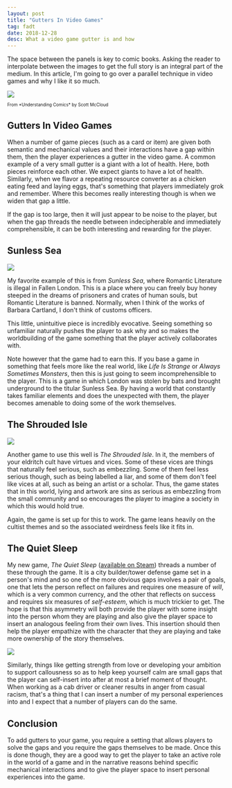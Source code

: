 ```yaml
---
layout: post
title: "Gutters In Video Games"
tag: fadt
date: 2018-12-28
desc: What a video game gutter is and how 
---
```



The space between the panels is key to comic books. Asking the reader to interpolate between the images to get the full story is an integral part of the medium. In this article, I'm going to go over a parallel technique in video games and why I like it so much.

<img src="/blogImages/comic_gutter.png" />
<p style="font-size:10px">From *Understanding Comics* by Scott McCloud

## Gutters In Video Games

When a number of game pieces (such as a card or item) are given both semantic and mechanical values and their interactions have a gap within them, then the player experiences a gutter in the video game. A common example of a very small gutter is a giant with a lot of health. Here, both pieces reinforce each other. We expect giants to have a lot of health. Similarly, when we flavor a repeating resource converter as a chicken eating feed and laying eggs, that's something that players immediately grok and remember. Where this becomes really interesting though is when we widen that gap a little.


If the gap is too large, then it will just appear to be noise to the player, but when the gap threads the needle between indecipherable and immediately comprehensible, it can be both interesting and rewarding for the player.

## Sunless Sea
<img src="/blogImages/sunlessSea.png" />

My favorite example of this is from *Sunless Sea*, where Romantic Literature is illegal in Fallen London. This is a place where you can freely buy honey steeped in the dreams of prisoners and crates of human souls, but Romantic Literature is banned. Normally, when I think of the works of Barbara Cartland, I don't think of customs officers.


This little, unintuitive piece is incredibly evocative. Seeing something so unfamiliar naturally pushes the player to ask why and so makes the worldbuilding of the game something that the player actively collaborates with.


Note however that the game had to earn this. If you base a game in something that feels more like the real world, like *Life Is Strange* or *Always Sometimes Monsters*, then this is just going to seem incomprehensible to the player. This is a game in which London was stolen by bats and brought underground to the titular Sunless Sea. By having a world that constantly takes familiar elements and does the unexpected with them, the player becomes amenable to doing some of the work themselves.

## The Shrouded Isle
<img src="/blogImages/shroudedIsle.png" />

Another game to use this well is *The Shrouded Isle*. In it, the members of your eldritch cult have virtues and vices. Some of these vices are things that naturally feel serious, such as embezzling. Some of them feel less serious though, such as being labelled a liar, and some of them don't feel like vices at all, such as being an artist or a scholar. Thus, the game states that in this world, lying and artwork are sins as serious as embezzling from the small community and so encourages the player to imagine a society in which this would hold true.


Again, the game is set up for this to work. The game leans heavily on the cultist themes and so the associated weirdness feels like it fits in.

## The Quiet Sleep

My new game, *The Quiet Sleep* ([available on Steam](http://store.steampowered.com/app/724510/The_Quiet_Sleep/)) threads a number of these through the game. It is a city builder/tower defense game set in a person's mind and so one of the more obvious gaps involves a pair of goals, one that lets the person reflect on failures and requires one measure of *will*, which is a very common currency, and the other that reflects on success and requires six measures of *self-esteem*, which is much trickier to get. The hope is that this asymmetry will both provide the player with some insight into the person whom they are playing and also give the player space to insert an analogous feeling from their own lives. This insertion should then help the player empathize with the character that they are playing and take more ownership of the story themselves.

<img src="/blogImages/tqs_shareExperience.png">

Similarly, things like getting strength from love or developing your ambition to support callousness so as to help keep yourself calm are small gaps that the player can self-insert into after at most a brief moment of thought. When working as a cab driver or cleaner results in anger from casual racism, that's a thing that I can insert a number of my personal experiences into and I expect that a number of players can do the same.

## Conclusion

To add gutters to your game, you require a setting that allows players to solve the gaps and you require the gaps themselves to be made. Once this is done though, they are a good way to get the player to take an active role in the world of a game and in the narrative reasons behind specific mechanical interactions and to give the player space to insert personal experiences into the game.

